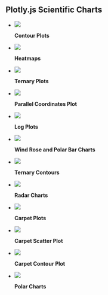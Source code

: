 ## Plotly.js Scientific Charts

<div class="grid cards" markdown>


-   [![](https://images.plot.ly/plotly-documentation/thumbnail/contour.jpg)](contour-plots.md)

    **Contour Plots**


-   [![](https://images.plot.ly/plotly-documentation/thumbnail/contour.jpg)](heatmaps.md)

    **Heatmaps**



-   [![](https://images.plot.ly/plotly-documentation/thumbnail/ternary-plot.jpg)](ternary-plots.md)

    **Ternary Plots**



-   [![](https://images.plot.ly/plotly-documentation/thumbnail/parcoords.jpg)](parallel-coordinates-plot.md)

    **Parallel Coordinates Plot**


-   [![](https://images.plot.ly/plotly-documentation/thumbnail/log.jpg)](log-plot.md)

    **Log Plots**


-   [![](https://images.plot.ly/plotly-documentation/thumbnail/wind-rose.jpg)](wind-rose-charts.md)

    **Wind Rose and Polar Bar Charts**



-   [![](https://images.plot.ly/plotly-documentation/thumbnail/ternary-contour.jpg)](ternary-contour.md)

    **Ternary Contours**



-   [![](https://images.plot.ly/plotly-documentation/thumbnail/radar.gif)](radar-chart.md)

    **Radar Charts**



-   [![](https://images.plot.ly/plotly-documentation/thumbnail/carpet.jpg)](carpet-plot.md)

    **Carpet Plots**



-   [![](https://images.plot.ly/plotly-documentation/thumbnail/scattercarpet.jpg)](carpet-scatter.md)

    **Carpet Scatter Plot**



-   [![](https://images.plot.ly/plotly-documentation/thumbnail/contourcarpet.jpg)](carpet-contour.md)

    **Carpet Contour Plot**




-   [![](https://images.plot.ly/plotly-documentation/thumbnail/polar.gif)](polar-chart.md)

    **Polar Charts**


</div>